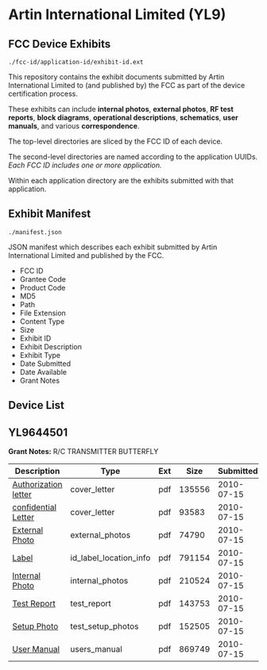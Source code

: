 # Artin International Limited (YL9)
## FCC Device Exhibits

```
./fcc-id/application-id/exhibit-id.ext
```

This repository contains the exhibit documents submitted by Artin International Limited to (and published by) the FCC as part of the device certification process.

These exhibits can include **internal photos**, **external photos**, **RF test reports**, **block diagrams**, **operational descriptions**, **schematics**, **user manuals**, and various **correspondence**.

The top-level directories are sliced by the FCC ID of each device.

The second-level directories are named according to the application UUIDs. *Each FCC ID includes one or more application.*

Within each application directory are the exhibits submitted with that application. 

## Exhibit Manifest

```
./manifest.json
```

JSON manifest which describes each exhibit submitted by Artin International Limited and published by the FCC.

- FCC ID
- Grantee Code
- Product Code
- MD5
- Path
- File Extension
- Content Type
- Size
- Exhibit ID
- Exhibit Description
- Exhibit Type
- Date Submitted
- Date Available
- Grant Notes

## Device List
## YL9644501
**Grant Notes:** R/C TRANSMITTER BUTTERFLY

| Description | Type | Ext | Size | Submitted | Available |
| ----------- | ---- | --- | ---- | --------- | --------- |
| [Authorization letter](YL9644501/f162ef1247474e9e9b23bfb20cdf395e/1312030.pdf) | cover_letter | pdf | 135556 | 2010-07-15 | 2010-07-15 |
| [confidential Letter](YL9644501/f162ef1247474e9e9b23bfb20cdf395e/1312031.pdf) | cover_letter | pdf | 93583 | 2010-07-15 | 2010-07-15 |
| [External Photo](YL9644501/f162ef1247474e9e9b23bfb20cdf395e/1312035.pdf) | external_photos | pdf | 74790 | 2010-07-15 | 2010-07-15 |
| [Label](YL9644501/f162ef1247474e9e9b23bfb20cdf395e/1312036.pdf) | id_label_location_info | pdf | 791154 | 2010-07-15 | 2010-07-15 |
| [Internal Photo](YL9644501/f162ef1247474e9e9b23bfb20cdf395e/1312037.pdf) | internal_photos | pdf | 210524 | 2010-07-15 | 2010-07-15 |
| [Test Report](YL9644501/f162ef1247474e9e9b23bfb20cdf395e/1312038.pdf) | test_report | pdf | 143753 | 2010-07-15 | 2010-07-15 |
| [Setup Photo](YL9644501/f162ef1247474e9e9b23bfb20cdf395e/1312039.pdf) | test_setup_photos | pdf | 152505 | 2010-07-15 | 2010-07-15 |
| [User Manual](YL9644501/f162ef1247474e9e9b23bfb20cdf395e/1312040.pdf) | users_manual | pdf | 869749 | 2010-07-15 | 2010-07-15 |
